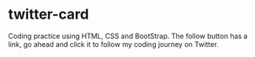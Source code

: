 # twitter-card
Coding practice using HTML, CSS and BootStrap. The follow button has a link, go ahead and click it to follow my coding journey on Twitter.
